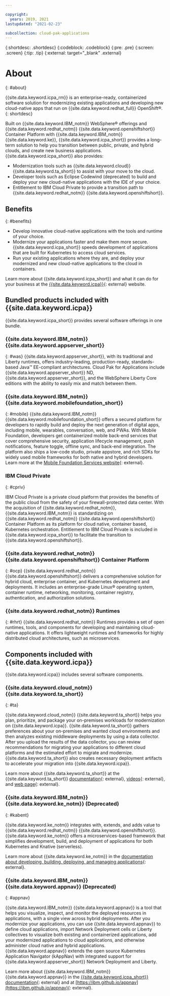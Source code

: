 ```yaml
---

copyright:
  years: 2019, 2021
lastupdated: "2021-02-23"

subcollection: cloud-pak-applications
---
```


{:shortdesc: .shortdesc}
{:codeblock: .codeblock}
{:pre: .pre}
{:screen: .screen}
{:tip: .tip}
{:external: target="_blank" .external}

# About
{: #about}

{{site.data.keyword.icpa_rm}} is an enterprise-ready, containerized software solution for modernizing existing applications and developing new cloud-native apps that run on {{site.data.keyword.redhat_full}} OpenShift&reg;.
{: shortdesc}

 Built on {{site.data.keyword.IBM_notm}} WebSphere&reg; offerings and {{site.data.keyword.redhat_notm}} {{site.data.keyword.openshiftshort}} Container Platform with {{site.data.keyword.IBM_notm}} {{site.data.keyword.ke}}, {{site.data.keyword.icpa_short}} provides a long-term solution to help you transition between public, private, and hybrid clouds, and create new business applications. {{site.data.keyword.icpa_short}} also provides:
 - Modernization tools such as {{site.data.keyword.cloud}} {{site.data.keyword.ta_short}} to assist with your move to the cloud.
 - Developer tools such as Eclipse Codewind (deprecated) to build and deploy your new cloud-native applications with the IDE of your choice.
 - Entitlement to IBM Cloud Private to provide a transition path to {{site.data.keyword.redhat_notm}} {{site.data.keyword.openshiftshort}}.

<!-- ![{{site.data.keyword.icpa}} contents](images/icpa_overview.png) -->

## Benefits
{: #benefits}

- Develop innovative cloud-native applications with the tools and runtime of your choice.  
- Modernize your applications faster and make them more secure. {{site.data.keyword.icpa_short}} speeds development of applications that are built for Kubernetes to access cloud services.
- Run your existing applications where they are, and deploy your modernized and new cloud-native applications to the cloud in containers.

Learn more about {{site.data.keyword.icpa_short}} and what it can do for your business at the [{{site.data.keyword.icpa}}](https://www.ibm.com/cloud/cloud-pak-for-applications){: external} website.


## Bundled products included with {{site.data.keyword.icpa}}

{{site.data.keyword.icpa_short}} provides several software offerings in one bundle.

### {{site.data.keyword.IBM_notm}} {{site.data.keyword.appserver_short}}
{: #was}
{{site.data.keyword.appserver_short}}, with its traditional and Liberty runtimes, offers industry-leading, production-ready, standards-based Java&trade; EE-compliant architectures. Cloud Pak for Applications include {{site.data.keyword.appserver_short}} ND, {{site.data.keyword.appserver_short}}, and the WebSphere Liberty Core editions with the ability to easily mix and match between them.

### {{site.data.keyword.IBM_notm}} {{site.data.keyword.mobilefoundation_short}}
{: #mobile}
{{site.data.keyword.IBM_notm}} {{site.data.keyword.mobilefoundation_short}} offers a secured platform for developers to rapidly build and deploy the next generation of digital apps, including mobile, wearables, conversation, web, and PWAs. With Mobile Foundation, developers get containerized mobile back-end services that cover comprehensive security, application lifecycle management, push notifications, feature toggle, offline sync, and back-end integration. The platform also ships a low-code studio, private appstore, and rich SDKs for widely used mobile frameworks for both native and hybrid developers. Learn more at the [Mobile Foundation Services website](http://mobilefirstplatform.ibmcloud.com/tutorials/en/mobileservices-icpa/){: external}.

### IBM Cloud Private
{: #cpriv}

IBM Cloud Private is a private cloud platform that provides the benefits of the public cloud from the safety of your firewall-protected data center. With the acquisition of {{site.data.keyword.redhat_notm}}, {{site.data.keyword.IBM_notm}} is standardizing on {{site.data.keyword.redhat_notm}} {{site.data.keyword.openshiftshort}} Container Platform as its platform for cloud native, container based, Kubernetes orchestration. Entitlement to IBM Cloud Private is included in {{site.data.keyword.icpa_short}} to facilitate the transition to {{site.data.keyword.openshiftshort}}.

### {{site.data.keyword.redhat_notm}} {{site.data.keyword.openshiftshort}} Container Platform
{: #ocp}
{{site.data.keyword.redhat_notm}} {{site.data.keyword.openshiftshort}} delivers a comprehensive solution for hybrid cloud, enterprise container, and Kubernetes development and deployments. It includes an enterprise-grade Linux&reg; operating system, container runtime, networking, monitoring, container registry, authentication, and authorization solutions.

### {{site.data.keyword.redhat_notm}} Runtimes
{: #rhrt}
{{site.data.keyword.redhat_notm}} Runtimes provides a set of open runtimes, tools, and components for developing and maintaining cloud-native applications. It offers lightweight runtimes and frameworks for highly distributed cloud architectures, such as microservices.

## Components included with {{site.data.keyword.icpa}}

{{site.data.keyword.icpa}} includes several software components.

### {{site.data.keyword.cloud_notm}} {{site.data.keyword.ta_short}}
{: #ta}

{{site.data.keyword.cloud_notm}} {{site.data.keyword.ta_short}} helps you plan, prioritize, and package your on-premises workloads for modernization on {{site.data.keyword.icpa}}. {{site.data.keyword.ta_short}} gathers preferences about your on-premises and wanted cloud environments and then analyzes existing middleware deployments by using a data collector. After you upload the results of the data collector, you can review recommendations for migrating your applications to different cloud platforms and the estimated effort to migrate and modernize. {{site.data.keyword.ta_short}} also creates necessary deployment artifacts to accelerate your migration into {{site.data.keyword.icpa}}.

Learn more about {{site.data.keyword.ta_short}} at the {{site.data.keyword.ta_short}} [documentation](https://www.ibm.com/support/knowledgecenter/SS5Q6W){: external}, [videos](https://transformationadvisor.github.io/video/){: external}, and [web page](https://ibm.biz/cloudta){: external}.

### {{site.data.keyword.IBM_notm}} {{site.data.keyword.ke_notm}} (Deprecated)
{: #kabent}

{{site.data.keyword.ke_notm}} integrates with, extends, and adds value to {{site.data.keyword.redhat_notm}} {{site.data.keyword.openshiftshort}}. {{site.data.keyword.ke_notm}} offers a microservices-based framework that simplifies development, build, and deployment of applications for both Kubernetes and Knative (serverless).

Learn more about {{site.data.keyword.ke_notm}} in the [documentation about developing, building, deploying, and managing applications](https://www.ibm.com/support/knowledgecenter/SSCSJL_4.3.x){: external}.

### {{site.data.keyword.IBM_notm}} {{site.data.keyword.appnav}} (Deprecated)
{: #appnav}

{{site.data.keyword.IBM_notm}} {{site.data.keyword.appnav}} is a tool that helps you visualize, inspect, and monitor the deployed resources in applications, with a single view across hybrid deployments. After you modernize your applications, you can use {{site.data.keyword.appnav}} to define cloud applications, import Network Deployment cells or Liberty collectives to visualize both existing and containerized applications, add your modernized applications to cloud applications, and otherwise administer cloud native and hybrid applications. {{site.data.keyword.appnav}} extends the open source Kubernetes Application Navigator (kAppNav) with integrated support for {{site.data.keyword.appserver_short}} Network Deployment and Liberty.

Learn more about {{site.data.keyword.IBM_notm}} {{site.data.keyword.appnav}} in the [{{site.data.keyword.icpa_short}} documentation](https://www.ibm.com/support/knowledgecenter/SSCSJL_4.3.x/appnav/README.html){: external} and at [https://ibm.github.io/appnav](https://ibm.github.io/appnav){: external}.
